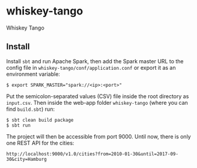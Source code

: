 # whiskey-tango
Whiskey Tango

## Install
Install `sbt` and run Apache Spark, then add the Spark master URL to the config file in `whiskey-tango/conf/application.conf` or export it as an environment variable:
```
$ export SPARK_MASTER="spark://<ip>:<port>"
```
Put the semicolon-separated values (CSV) file inside the root directory as `input.csv`.
Then inside the web-app folder `whiskey-tango` (where you can find `build.sbt`) run:
```
$ sbt clean build package
$ sbt run
```
The project will then be accessible from port 9000. Until now, there is only one REST API for the cities:
```
http://localhost:9000/v1.0/cities?from=2010-01-30&until=2017-09-30&city=Hamburg
```
